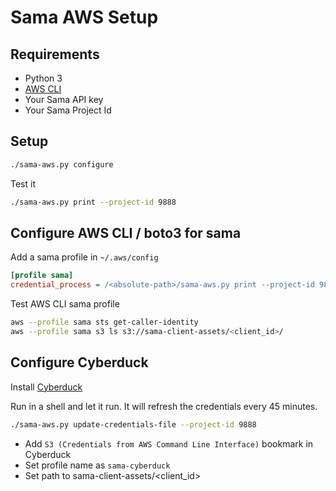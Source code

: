 # Sama AWS Setup

## Requirements

  * Python 3
  * [AWS CLI](https://aws.amazon.com/cli/)
  * Your Sama API key
  * Your Sama Project Id

## Setup

```bash
./sama-aws.py configure
```

Test it

```bash
./sama-aws.py print --project-id 9888
```

## Configure AWS CLI / boto3 for sama

Add a sama profile in `~/.aws/config`

```ini
[profile sama]
credential_process = /<absolute-path>/sama-aws.py print --project-id 9888
```

Test AWS CLI sama profile

```bash
aws --profile sama sts get-caller-identity 
aws --profile sama s3 ls s3://sama-client-assets/<client_id>/
```

## Configure Cyberduck

Install [Cyberduck](https://cyberduck.io/)

Run in a shell and let it run. It will refresh the credentials every 45 minutes.

```bash
./sama-aws.py update-credentials-file --project-id 9888
```

- Add `S3 (Credentials from AWS Command Line Interface)` bookmark in Cyberduck
- Set profile name as `sama-cyberduck`
- Set path to sama-client-assets/<client_id>
